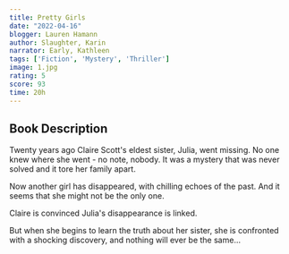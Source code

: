 ```yaml
---
title: Pretty Girls
date: "2022-04-16"
blogger: Lauren Hamann
author: Slaughter, Karin
narrator: Early, Kathleen
tags: ['Fiction', 'Mystery', 'Thriller']
image: 1.jpg
rating: 5
score: 93
time: 20h
---
```



## Book Description

Twenty years ago Claire Scott's eldest sister, Julia, went missing. No one knew where she went - no note, nobody. It was a mystery that was never solved and it tore her family apart.

Now another girl has disappeared, with chilling echoes of the past. And it seems that she might not be the only one.

Claire is convinced Julia's disappearance is linked.

But when she begins to learn the truth about her sister, she is confronted with a shocking discovery, and nothing will ever be the same...